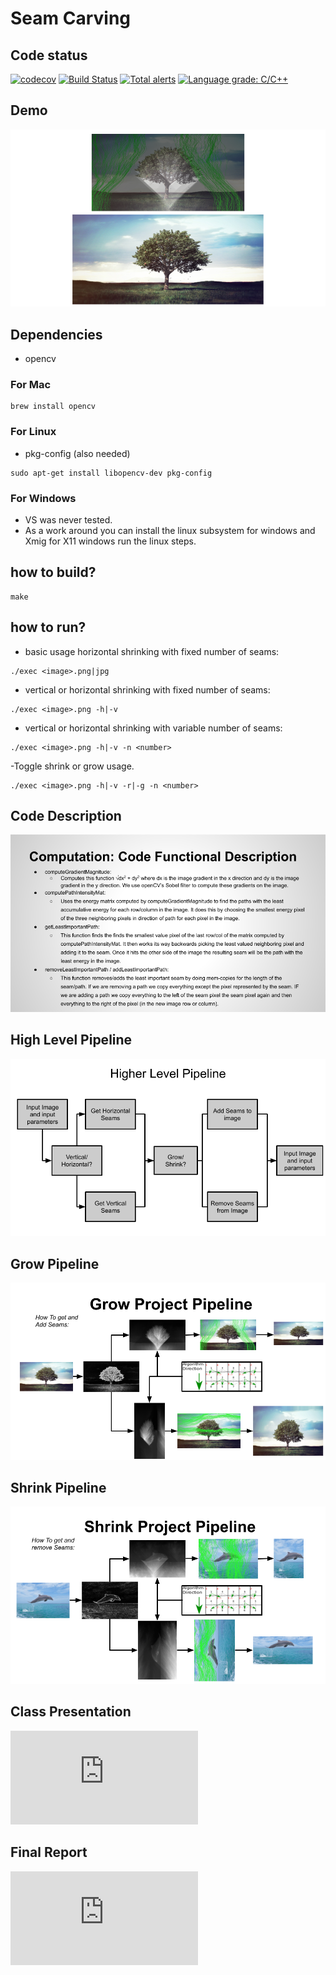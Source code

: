 # Seam Carving

## Code status
[![codecov](https://codecov.io/gh/farzonl/SeamCarving/branch/master/graph/badge.svg)](https://codecov.io/gh/farzonl/SeamCarving)
[![Build Status](https://travis-ci.com/farzonl/SeamCarving.svg?branch=master)](https://travis-ci.com/farzonl/SeamCarving)
[![Total alerts](https://img.shields.io/lgtm/alerts/g/farzonl/SeamCarving.svg?logo=lgtm&logoWidth=18)](https://lgtm.com/projects/g/farzonl/SeamCarving/alerts/)
[![Language grade: C/C++](https://img.shields.io/lgtm/grade/cpp/g/farzonl/SeamCarving.svg?logo=lgtm&logoWidth=18)](https://lgtm.com/projects/g/farzonl/SeamCarving/context:cpp)

## Demo
[![Fluid Simulation](https://raw.githubusercontent.com/farzonl/SeamCarving/master/documentation/Result.png)](https://youtu.be/Curd1u6-itE)

## Dependencies
- opencv
### For Mac
```
brew install opencv
```
### For Linux
- pkg-config (also needed)
```
sudo apt-get install libopencv-dev pkg-config
```
### For Windows
- VS was never tested.
- As a work around you can install the linux subsystem for windows and Xmig for X11 windows
   run the linux steps.

## how to build?
```
make
```
## how to run?
- basic usage horizontal shrinking with fixed number of seams:
```
./exec <image>.png|jpg 
```
- vertical or horizontal shrinking with fixed number of seams:
```
./exec <image>.png -h|-v
```
- vertical or horizontal shrinking with variable number of seams:
```
./exec <image>.png -h|-v -n <number>
```
-Toggle shrink or grow usage.
```
./exec <image>.png -h|-v -r|-g -n <number>
```

## Code Description
![](https://raw.githubusercontent.com/farzonl/SeamCarving/master/documentation/codeDesc.png)

## High Level Pipeline
![](https://raw.githubusercontent.com/farzonl/SeamCarving/master/documentation/pipeline.png)

## Grow Pipeline
![](https://raw.githubusercontent.com/farzonl/SeamCarving/master/documentation/growingpipeline.png)

## Shrink Pipeline
![](https://raw.githubusercontent.com/farzonl/SeamCarving/master/documentation/shrinkingpipeline.png)

## Class Presentation
![presentation](https://raw.githubusercontent.com/farzonl/SeamCarving/master/documentation/presentation.pdf)

## Final Report
![report](https://raw.githubusercontent.com/farzonl/SeamCarving/master/documentation/report.pdf)